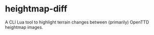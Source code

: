 # heightmap-diff
A CLI Lua tool to highlight terrain changes between (primarily) OpenTTD heightmap images.
